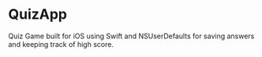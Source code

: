 # QuizApp
Quiz Game built for iOS using Swift and NSUserDefaults for saving answers and keeping track of high score. 
